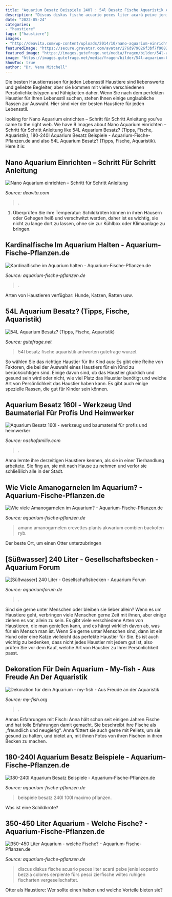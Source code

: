 ```yaml
---
title: "Aquarium Besatz Beispiele 240l : 54l Besatz Fische Aquaristik Antworten Gutefrage Wurzel"
description: "Discus diskus fische acuario peces liter acará peixe jenis leopardo bezzia colores serpiente fürs pesci zierfische wiltec ruhigen fischarten vergesellschaftet"
date: "2022-05-24"
categories:
- "haustiere"
tags: ["haustiere"]
images:
- "http://deavita.com/wp-content/uploads/2014/10/nano-aquarium-einrichten-anleitung-fische-pflanzen-wasserliebende-landschaft-unterwasser.jpg"
featuredImage: "https://secure.gravatar.com/avatar/276d979026f3bf7f908246769578e383?s=100&amp;d=mm&amp;r=g"
featured_image: "https://images.gutefrage.net/media/fragen/bilder/54l-aquarium-besatz-/0_full.jpg?v=1373375172000"
image: "https://images.gutefrage.net/media/fragen/bilder/54l-aquarium-besatz-/0_full.jpg?v=1373375172000"
ShowToc: true
author: "Dr. Vena Mitchell"
---
```



Die besten Haustierrassen für jeden Lebensstil
Haustiere sind liebenswerte und geliebte Begleiter, aber sie kommen mit vielen verschiedenen Persönlichkeitstypen und Fähigkeiten daher. Wenn Sie nach dem perfekten Haustier für Ihren Lebensstil suchen, stehen Ihnen einige unglaubliche Rassen zur Auswahl. Hier sind vier der besten Haustiere für jeden Lebensstil.

	

		
looking for Nano Aquarium einrichten – Schritt für Schritt Anleitung you've came to the right web. We have 9 Images about Nano Aquarium einrichten – Schritt für Schritt Anleitung like 54L Aquarium Besatz? (Tipps, Fische, Aquaristik), 180-240l Aquarium Besatz Beispiele - Aquarium-Fische-Pflanzen.de and also 54L Aquarium Besatz? (Tipps, Fische, Aquaristik). Here it is:
		
    
## Nano Aquarium Einrichten – Schritt Für Schritt Anleitung

<img loading=lazy src="http://deavita.com/wp-content/uploads/2014/10/nano-aquarium-einrichten-anleitung-fische-pflanzen-wasserliebende-landschaft-unterwasser.jpg" onerror="this.onerror=null;this.src='https://tse2.mm.bing.net/th?id=OIP.Z-IafeKo-__yPR2tAzj-EwHaFj&amp;pid=15.1';" alt="Nano Aquarium einrichten – Schritt für Schritt Anleitung">

_Source: deavita.com_

>. 

	

1) Überprüfen Sie ihre Temperatur: Schildkröten können in ihren Häusern oder Gehegen heiß und verschwitzt werden, daher ist es wichtig, sie nicht zu lange dort zu lassen, ohne sie zur Kühlbox oder Klimaanlage zu bringen.

    
## Kardinalfische Im Aquarium Halten - Aquarium-Fische-Pflanzen.de

<img loading=lazy src="http://aquarium-fische-pflanzen.de/wp-content/uploads/2019/10/Kardinalfische-im-Aquarium-halten.jpg" onerror="this.onerror=null;this.src='https://tse4.mm.bing.net/th?id=OIP.G_bSZFiA4_zW1xNwP0eZ_gHaE8&amp;pid=15.1';" alt="Kardinalfische im Aquarium halten - Aquarium-Fische-Pflanzen.de">

_Source: aquarium-fische-pflanzen.de_

>. 

	

Arten von Haustieren verfügbar: Hunde, Katzen, Ratten usw.

    
## 54L Aquarium Besatz? (Tipps, Fische, Aquaristik)

<img loading=lazy src="https://images.gutefrage.net/media/fragen/bilder/54l-aquarium-besatz-/0_full.jpg?v=1373375172000" onerror="this.onerror=null;this.src='https://tse1.mm.bing.net/th?id=OIP.OP5StNF2CH_-WKQ9l-cwswHaEK&amp;pid=15.1';" alt="54L Aquarium Besatz? (Tipps, Fische, Aquaristik)">

_Source: gutefrage.net_

>54l besatz fische aquaristik antworten gutefrage wurzel. 

	

So wählen Sie das richtige Haustier für Ihr Kind aus:
Es gibt eine Reihe von Faktoren, die bei der Auswahl eines Haustiers für ein Kind zu berücksichtigen sind. Einige davon sind, ob das Haustier glücklich und gesund sein wird oder nicht, wie viel Platz das Haustier benötigt und welche Art von Persönlichkeit das Haustier haben kann. Es gibt auch einige spezielle Rassen, die gut für Kinder sein können.

    
## Aquarium Besatz 160l - Werkzeug Und Baumaterial Für Profis Und Heimwerker

<img loading=lazy src="https://nashofamilie.com/mzan/FjbKIOy5bEBxmEbQveOqvwHaFk.jpg" onerror="this.onerror=null;this.src='https://tse1.mm.bing.net/th?id=OIP.J5DLHyuCsi-rS8Zdwr4OrwAAAA&amp;pid=15.1';" alt="Aquarium Besatz 160l - werkzeug und baumaterial für profis und heimwerker">

_Source: nashofamilie.com_

>. 

	

Anna lernte ihre derzeitigen Haustiere kennen, als sie in einer Tierhandlung arbeitete. Sie fing an, sie mit nach Hause zu nehmen und verlor sie schließlich alle in der Stadt.

    
## Wie Viele Amanogarnelen Im Aquarium? - Aquarium-Fische-Pflanzen.de

<img loading=lazy src="http://aquarium-fische-pflanzen.de/wp-content/uploads/2017/12/amanogarnelen-im-aquarium.jpg" onerror="this.onerror=null;this.src='https://tse4.mm.bing.net/th?id=OIP.Nc62LurzaGAfZM73IXJYBwHaEC&amp;pid=15.1';" alt="Wie viele Amanogarnelen im Aquarium? - Aquarium-Fische-Pflanzen.de">

_Source: aquarium-fische-pflanzen.de_

>amano amanogarnelen crevettes plants akwarium combien backofen ryb. 

	

Der beste Ort, um einen Otter unterzubringen

    
## [Süßwasser] 240 Liter - Gesellschaftsbecken - Aquarium Forum

<img loading=lazy src="https://www.aquariumforum.de/gallery/files/3/8/9/7/8/img_0632-med.jpg" onerror="this.onerror=null;this.src='https://tse3.mm.bing.net/th?id=OIP.4C6ANUsV3ryYpygOm9sBpwHaFj&amp;pid=15.1';" alt="[Süßwasser] 240 Liter - Gesellschaftsbecken - Aquarium Forum">

_Source: aquariumforum.de_

>. 

	

Sind sie gerne unter Menschen oder bleiben sie lieber allein?
Wenn es um Haustiere geht, verbringen viele Menschen gerne Zeit mit ihnen, aber einige ziehen es vor, allein zu sein. Es gibt viele verschiedene Arten von Haustieren, die man genießen kann, und es hängt wirklich davon ab, was für ein Mensch man ist. Wenn Sie gerne unter Menschen sind, dann ist ein Hund oder eine Katze vielleicht das perfekte Haustier für Sie. Es ist auch wichtig zu bedenken, dass nicht jedes Haustier mit jedem gut ist, also prüfen Sie vor dem Kauf, welche Art von Haustier zu Ihrer Persönlichkeit passt.

    
## Dekoration Für Dein Aquarium - My-fish - Aus Freude An Der Aquaristik

<img loading=lazy src="https://my-fish.org/wp-content/uploads/2015/08/4.jpg" onerror="this.onerror=null;this.src='https://tse2.mm.bing.net/th?id=OIP.dLZbhOBy__SJhdOCBypxgQHaEJ&amp;pid=15.1';" alt="Dekoration für dein Aquarium - my-fish - Aus Freude an der Aquaristik">

_Source: my-fish.org_

>. 

	

Annas Erfahrungen mit Fisch:
Anna hält schon seit einigen Jahren Fische und hat tolle Erfahrungen damit gemacht. Sie beschreibt ihre Fische als „freundlich und neugierig“. Anna füttert sie auch gerne mit Pellets, um sie gesund zu halten, und bietet an, mit ihnen Fotos von ihren Fischen in ihren Becken zu machen.

    
## 180-240l Aquarium Besatz Beispiele - Aquarium-Fische-Pflanzen.de

<img loading=lazy src="https://secure.gravatar.com/avatar/276d979026f3bf7f908246769578e383?s=100&amp;d=mm&amp;r=g" onerror="this.onerror=null;this.src='https://tse1.mm.bing.net/th?id=OIP.P7q_PaJ5jiz4VqnedPEGkQAAAA&amp;pid=15.1';" alt="180-240l Aquarium Besatz Beispiele - Aquarium-Fische-Pflanzen.de">

_Source: aquarium-fische-pflanzen.de_

>beispiele besatz 240l 100l maximo pflanzen. 

	

Was ist eine Schildkröte?

    
## 350-450 Liter Aquarium - Welche Fische? - Aquarium-Fische-Pflanzen.de

<img loading=lazy src="https://aquarium-fische-pflanzen.de/wp-content/uploads/2018/05/discus-im-450-liter-aquarium.jpg" onerror="this.onerror=null;this.src='https://tse2.mm.bing.net/th?id=OIP.y9QFhzSeZNMAA4YRGRt6fgHaEK&amp;pid=15.1';" alt="350-450 Liter Aquarium - welche Fische? - Aquarium-Fische-Pflanzen.de">

_Source: aquarium-fische-pflanzen.de_

>discus diskus fische acuario peces liter acará peixe jenis leopardo bezzia colores serpiente fürs pesci zierfische wiltec ruhigen fischarten vergesellschaftet. 

	

Otter als Haustiere: Wer sollte einen haben und welche Vorteile bieten sie?

